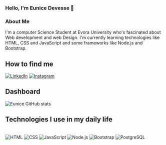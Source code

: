 ### Hello, I'm Eunice Devesse 👋

### About Me

I'm a computer Science Student at Evora University who's fascinated about Web development and web Design. I'm currently learning technologies like HTML, CSS and JavaScript and some frameworks like Node.js and Bootstrap.

## How to find me 
[![LinkedIn](https://img.shields.io/badge/LinkedIn-0077B5?style=for-the-badge&logo=linkedin&logoColor=white)](www.linkedin.com/in/eunice-devesse)
[![Instagram](https://img.shields.io/badge/Instagram-E4405F?style=for-the-badge&logo=instagram&logoColor=white)](https://www.instagram.com/eunice_tiago)

## Dashboard 

![Eunice GitHub stats](https://github-readme-stats.vercel.app/api?username=euniceDevesse&show_icons=true&theme=radical)

## Technologies I use in my daily life 

<div style = "display: inline_block">
<br/>
<img align = "center" alt = "HTML" src = "https://img.shields.io/badge/HTML5-E34F26?style=for-the-badge&logo=html5&logoColor=white"/>
<img align = "center" alt = "CSS" src = "https://img.shields.io/badge/CSS3-1572B6?style=for-the-badge&logo=css3&logoColor=white"/>
<img align = "center" alt = "JavaScript" src = "https://img.shields.io/badge/JavaScript-323330?style=for-the-badge&logo=javascript&logoColor=F7DF1E"/>
<img align = "center" alt = "Node.js" src = "https://img.shields.io/badge/Node.js-43853D?style=for-the-badge&logo=node.js&logoColor=white"/>
<img align = "center" alt = "Bootstrap" src = "https://img.shields.io/badge/Bootstrap-563D7C?style=for-the-badge&logo=bootstrap&logoColor=white"/>
<img align = "center" alt = "PostgreSQL" src = "https://img.shields.io/badge/PostgreSQL-316192?style=for-the-badge&logo=postgresql&logoColor=white"/>

</div>
